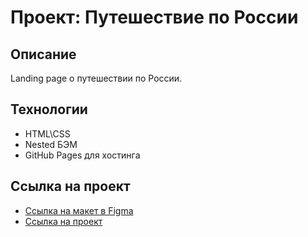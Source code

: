 # Проект: Путешествие по России

## Описание
Landing page о путешествии по России.

## Технологии
* HTML\CSS
* Nested БЭМ
* GitHub Pages для хостинга

## Ссылка на проект
* [Ссылка на макет в Figma](https://www.figma.com/file/5S2WSbEFL6awjVWJ0NWL8Q/Sprint-3_-Russia-_-desktop-mobile?node-id=28503%3A0)
* [Ссылка на проект](https://kazakovas.github.io/Russian-Travel/)

